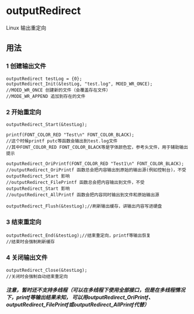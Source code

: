 # outputRedirect
Linux 输出重定向
## 用法 
### 1 创建输出文件
```
outputRedirect testLog = {0};
outputRedirect_Init(&testLog, "test.log", MOED_WR_ONCE);
//MOED_WR_ONCE 创建新的文件（会覆盖存在文件）  
//MODE_WR_APPEND 追加到存在的文件
```
### 2 开始重定向
```
outputRedirect_Start(&testLog);

printf(FONT_COLOR_RED "Test\n" FONT_COLOR_BLACK);
//这个时候printf putc等函数会输出到test.log文件
//其中FONT_COLOR_RED FONT_COLOR_BLACK等是字体颜色宏，参考头文件，用于辅助输出提示

outputRedirect_OriPrintf(FONT_COLOR_RED "Test1\n" FONT_COLOR_BLACK);
//outputRedirect_OriPrintf 函数总会把内容输出到原始的输出源(例如控制台)，不受 outputRedirect_Start 影响
//outputRedirect_FilePrintf 函数总会把内容输出到文件，不受 outputRedirect_Start 影响
//outputRedirect_AllPrintf 函数会把内容同时输出到文件和原始输出源

outputRedirect_Flush(&testLog);//刷新输出缓存，讲输出内容写进硬盘
```

### 3 结束重定向
```
outputRedirect_End(&testLog);//结束重定向，printf等输出恢复
//结束时会强制刷新缓存
```

### 4 关闭输出文件
```
outputRedirect_Close(&testLog);
//关闭时会强制自动结束重定向
``` 

##### 注意，暂时还不支持多线程（可以在多线程下使用全部接口，但是在多线程情况下，printf等输出结果未知， 可以用outputRedirect_OriPrintf、outputRedirect_FilePrintf或outputRedirect_AllPrintf代替）
